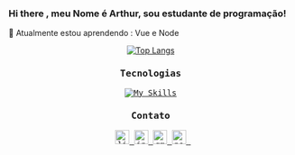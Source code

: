 ### Hi there , meu Nome é Arthur, sou estudante de programação!
🌱 Atualmente estou aprendendo : Vue e Node

<div align="center">
  
[![Top Langs](https://github-readme-stats.vercel.app/api/top-langs/?username=ArthurTaveira&layout=compact&theme=slateorange)](https://github.com/ArthurTaveira/github-readme-stats)

</div>

<div align='center'>
  
<kbd>
  <h3 align="center">Tecnologias</h3>
  
  <div align="center">
    
   [![My Skills](https://skillicons.dev/icons?i=js,html,css,wasm)](https://skillicons.dev)
   
  </div>
</kbd>

<kbd>
<h3 align="center">Contato</h3>

<div align="center">
  <img width="2" />
  <a href="https://www.linkedin.com/in/ArthurTaveira/" target="_blank">
    <img src="https://img.shields.io/static/v1?message=Linkedin&logo=linkedin&label=&color=0077B5&logoColor=white&labelColor=&style=plastic" height="25" alt="linkedin logo"  />
  </a>
  <a href="https://www.instagram.com/_dev.arthur/" target="_blank">
    <img src="https://img.shields.io/static/v1?message=Instagram&logo=instagram&label=&color=E4405F&logoColor=white&labelColor=&style=plastic" height="25" alt="instagram logo"  />
  </a>
  <a href="arthurguedes001@gmail.com" target="_blank">
    <img src="https://img.shields.io/static/v1?message=Gmail&logo=gmail&label=&color=D14836&logoColor=white&labelColor=&style=plastic" height="25" alt="gmail logo"  />
  </a>
  <a href="https://arthurtaveira.github.io/Portfolio/" target="_blank">
    <img src="https://img.shields.io/badge/Portfólio-000000?style=plastic&logo=About.me&logoColor=white" height="25" alt="portifolio logo"   />
  </a>
  <img width="2" />
</div>
</kbd>

